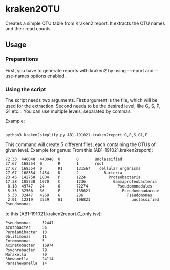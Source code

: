 # kraken2OTU
Creates a simple OTU table from Kraken2 report. It extracts the OTU names and their read counts.

## Usage

### Preparations

First, you have to generate reports with kraken2 by using --report and --use-names options enabled. 

### Using the script

The script needs two arguments. First argument is the file, which will be used for the extraction. Second needs to be the desired level, like G, S, P, G1 etc...
You can use multiple levels, separated by commas.

Example:
```

python3 kraken2simplify.py AB1-191021.kraken2report G,P,S,G1,F

```

This command will create 5 different files, each containing the OTUs of given level. Example for genus:
From this (AB1-191021.kraken2report):
 ```
 72.33  440048  440048  U       0       unclassified
 27.67  168354  0       R       1       root
 27.67  168354  0       R1      131567    cellular organisms
 27.67  168354  1454    D       2           Bacteria
 23.46  142758  1804    P       1224          Proteobacteria
 17.38  105738  1070    C       1236            Gammaproteobacteria
  8.18  49747   24      O       72274             Pseudomonadales
  5.35  32566   36      F       135621              Pseudomonadaceae
  5.33  32447   4268    G       286                   Pseudomonas
  2.01  12219   3539    G1      196821                  unclassified Pseudomonas
 ``` 
  to this (AB1-191021.kraken2report.G_only.tsv):

```
Pseudomonas     32447
Azotobacter     54
Permianibacter  13
Oblitimonas     11
Entomomonas     5
Acinetobacter   16974
Psychrobacter   79
Moraxella       70
Shewanella      24114
Parashewanella  14
```

